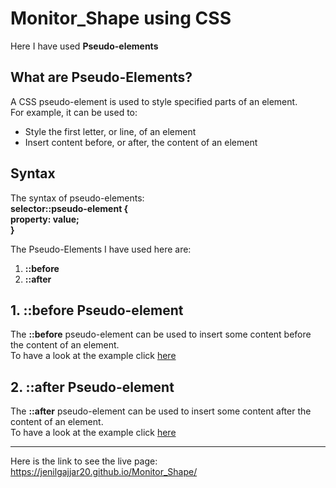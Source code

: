 # Monitor_Shape using CSS


Here I have used <b>Pseudo-elements</b>

## What are Pseudo-Elements?
A CSS pseudo-element is used to style specified parts of an element.<br>
For example, it can be used to:<br>
<ul>
<li>Style the first letter, or line, of an element</li>
<li>Insert content before, or after, the content of an element</li>
</ul>

## Syntax
The syntax of pseudo-elements:<br>
<b>
selector::pseudo-element {<br>
  property: value;<br>
}
</b>

The Pseudo-Elements I have used here are: <br>
<ol>
  <li><b>::before</b></li>
  <li><b>::after</b></li>
</ol>

## 1. ::before Pseudo-element
The <b>::before</b> pseudo-element can be used to insert some content before the content of an element.<br>
To have a look at the example click <a href="https://www.w3schools.com/css/tryit.asp?filename=trycss_before">here</a>

## 2. ::after Pseudo-element
The <b>::after</b> pseudo-element can be used to insert some content after the content of an element.<br>
To have a look at the example click <a href="https://www.w3schools.com/css/tryit.asp?filename=trycss_after">here</a>

<hr>

Here is the link to see the live page: https://jenilgajjar20.github.io/Monitor_Shape/
